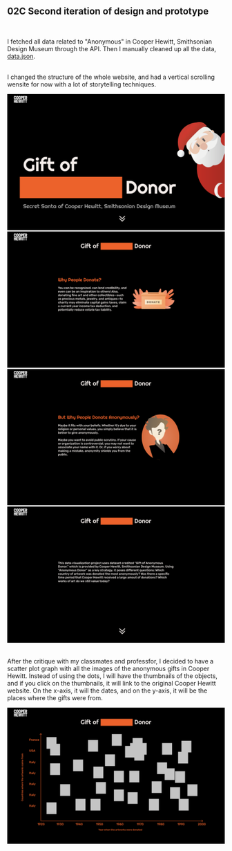 ## 02C Second iteration of design and prototype

<br>



I fetched all data related to "Anonymous" in Cooper Hewitt, Smithsonian Design Museum through the API. Then I manually cleaned up all the data,  [data.json](https://github.com/kanodesu/majorstudio-fall21/blob/main/02%20Qualitative/02C%20Second%20iteration%20of%20design%20and%20prototype/data.json). 


<br>
I changed the structure of the whole website, and had a vertical scrolling wensite for now with a lot of storytelling techniques.

![sketch1](https://github.com/kanodesu/majorstudio-fall21/blob/main/02%20Qualitative/02C%20Second%20iteration%20of%20design%20and%20prototype/MacBook%20Pro%20-%2020.png "sketch1")
![sketch1](https://github.com/kanodesu/majorstudio-fall21/blob/main/02%20Qualitative/02C%20Second%20iteration%20of%20design%20and%20prototype/MacBook%20Pro%20-%2022.png "sketch1")
![sketch1](https://github.com/kanodesu/majorstudio-fall21/blob/main/02%20Qualitative/02C%20Second%20iteration%20of%20design%20and%20prototype/MacBook%20Pro%20-%2025.png "sketch1")
![sketch1](https://github.com/kanodesu/majorstudio-fall21/blob/main/02%20Qualitative/02C%20Second%20iteration%20of%20design%20and%20prototype/MacBook%20Pro%20-%2026.png "sketch1")



<br>
After the critique with my classmates and professfor, I decided to have a scatter plot graph with all the images of the anonymous gifts in Cooper Hewitt. Instead of using the dots, I will have the thumbnails of the objects, and if you click on the thumbnails, it will link to the original Cooper Hewitt website. On the x-axis, it will the dates, and on the y-axis, it will be the places where the gifts were from.
<br>


![sketch1](https://github.com/kanodesu/majorstudio-fall21/blob/main/02%20Qualitative/02C%20Second%20iteration%20of%20design%20and%20prototype/MacBook%20Pro%20-%2027.png "sketch1")






